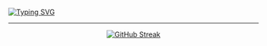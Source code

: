 <a href="https://git.io/typing-svg"><img src="https://readme-typing-svg.herokuapp.com?font=Fira+Code&size=40&pause=1000&center=true&vCenter=true&width=700&height=200&lines=Hi+there%2C+I'm+Maria;Computer+science+student" alt="Typing SVG" /></a>
___
<div align="center">

[![GitHub Streak](https://github-readme-streak-stats.herokuapp.com/?user=iammariyas&theme=github&hide_border=true&date_format=M%20j%5B%2C%20Y%5D)](https://git.io/streak-stats)

</div>
